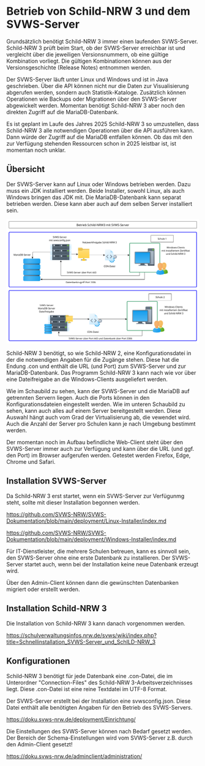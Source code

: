 # Betrieb von Schild-NRW 3 und dem SVWS-Server

Grundsätzlich benötigt Schild-NRW 3 immer einen laufenden SVWS-Server.
Schild-NRW 3 prüft beim Start, ob der SVWS-Server erreichbar ist und vergleicht über die jeweiligen Versionsnummern, ob eine gültige Kombination vorliegt. Die gültigen Kombinationen können aus der Versionsgeschichte (Release Notes) entnommen werden.

Der SVWS-Server läuft unter Linux und Windows und ist in Java geschrieben.
Über die API können nicht nur die Daten zur Visualisierung abgerufen werden, sondern auch Statistik-Kataloge.
Zusätzlich können Operationen wie Backups oder Migrationen über den SVWS-Server abgewickelt werden.
Momentan benötigt Schild-NRW 3 aber noch den direkten Zugriff auf die MariaDB-Datenbank.

Es ist geplant im Laufe des Jahres 2025 Schild-NRW 3 so umzustellen, dass Schild-NRW 3 alle notwendigen Operationen über die API ausführen kann.
Dann würde der Zugriff auf die MariaDB entfallen können. Ob das mit den zur Verfügung stehenden Ressourcen schon in 2025 leistbar ist, ist momentan noch unklar.

## Übersicht

Der SVWS-Server kann auf Linux oder Windows betrieben werden.
Dazu muss ein JDK installiert werden. Beide Installer, sowohl Linux, als auch Windows bringen das JDK mit.
Die MariaDB-Datenbank kann separat betrieben werden. Diese kann aber auch auf dem selben Server installiert sein.

![](./graphics/Rechenzentrum_Schild-NRW3.png)

Schild-NRW 3 benötigt, so wie Schild-NRW 2, eine Konfigurationsdatei in der die notwendigen Angaben für die Zugänge stehen. Diese hat die Endung .con und enthält die URL (und Port) zum SVWS-Server und zur MariaDB-Datenbank.
Das Programm Schild-NRW 3 kann nach wie vor über eine Dateifreigabe an die Windows-Clients ausgeliefert werden.

Wie im Schaubild zu sehen, kann der SVWS-Server und die MariaDB auf getrennten Servern liegen.
Auch die Ports können in den Konfigurationsdateien eingestellt werden.
Wie im unteren Schaubild zu sehen, kann auch alles auf einem Server bereitgestellt werden.
Diese Auswahl hängt auch vom Grad der Virtualisierung ab, die vewendet wird.
Auch die Anzahl der Server pro Schulen kann je nach Umgebung bestimmt werden.

Der momentan noch im Aufbau befindliche Web-Client steht über den SVWS-Server immer auch zur Verfügung und kann über die URL (und ggf. den Port) im Browser aufgerufen werden. Getestet werden Firefox, Edge, Chrome und Safari.

## Installation SVWS-Server

Da Schild-NRW 3 erst startet, wenn ein SVWS-Server zur Verfügunmg steht, sollte mit dieser Installation begonnen werden.

https://github.com/SVWS-NRW/SVWS-Dokumentation/blob/main/deployment/Linux-Installer/index.md

https://github.com/SVWS-NRW/SVWS-Dokumentation/blob/main/deployment/Windows-Installer/index.md

Für IT-Dienstleister, die mehrere Schulen betreuen, kann es sinnvoll sein, den SVWS-Server ohne eine erste Datenbank zu installieren.
Der SVWS-Server startet auch, wenn bei der Installation keine neue Datenbank erzeugt wird.

Über den Admin-Client können dann die gewünschten Datenbanken migriert oder erstellt werden.

## Installation Schild-NRW 3

Die Installation von Schild-NRW 3 kann danach vorgenommen werden.

https://schulverwaltungsinfos.nrw.de/svws/wiki/index.php?title=Schnellinstallation_SVWS-Server_und_SchILD-NRW_3


## Konfigurationen

Schild-NRW 3 benötigt für jede Datenbank eine .con-Datei, die im Unterordner "Connection-Files" des Schild-NRW 3-Arbeitsverzeichnisses liegt.
Diese .con-Datei ist eine reine Textdatei im UTF-8 Format.

Der SVWS-Server erstellt bei der Installation eine svwsconfig.json. Diese Datei enthält alle benötigten Angaben für den Betrieb des SVWS-Servers.

https://doku.svws-nrw.de/deployment/Einrichtung/

Die Einstellungen des SVWS-Server können nach Bedarf gesetzt werden.
Der Bereich der Schema-Einstellungen wird vom SVWS-Server z.B. durch den Admin-Client gesetzt!

https://doku.svws-nrw.de/adminclient/administration/
